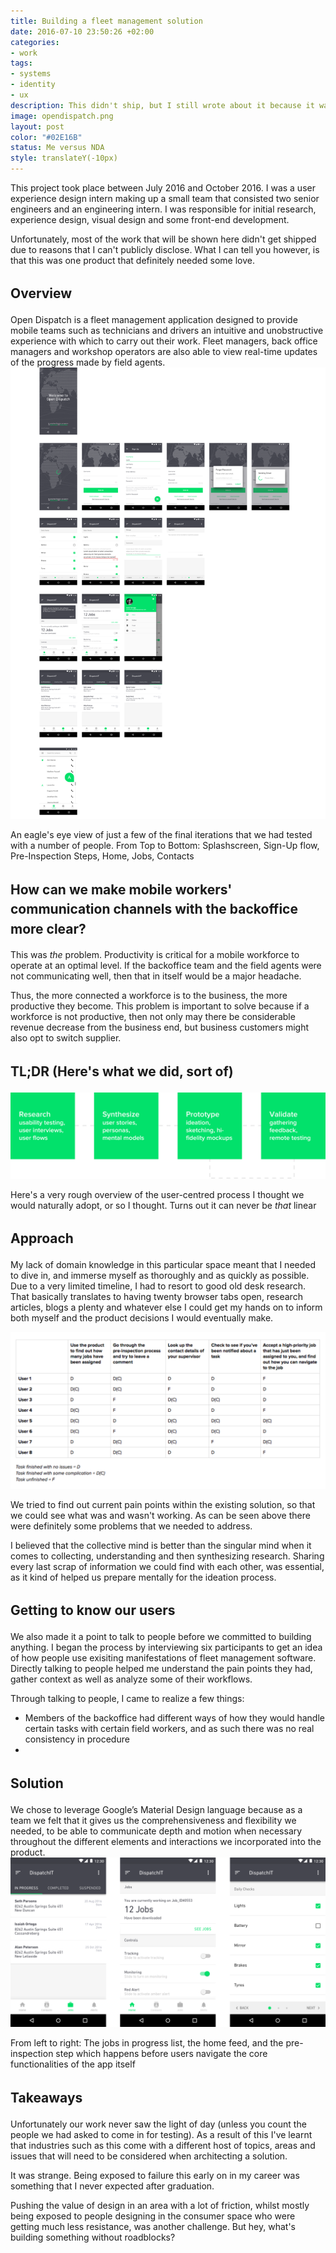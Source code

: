 ```yaml
---
title: Building a fleet management solution
date: 2016-07-10 23:50:26 +02:00
categories:
- work
tags:
- systems
- identity
- ux
description: This didn't ship, but I still wrote about it because it was the first time I was exposed to failure
image: opendispatch.png
layout: post
color: "#02E16B"
status: Me versus NDA
style: translateY(-10px)
---
```


<style>
	img {
		border: none;
	}

	h2 {
		line-height: 1.5;
	}
</style>

This project took place between July 2016 and October 2016. I was a user experience design intern making up a small team that consisted two senior engineers and an engineering intern. I was responsible for initial research, experience design, visual design and some front-end development. 

Unfortunately, most of the work that will be shown here didn't get shipped due to reasons that I can't publicly disclose. What I can tell you however, is that this was one product that definitely needed some love.

<h2>Overview</h2>
Open Dispatch is a fleet management application designed to provide mobile teams such as technicians and drivers an intuitive and unobstructive experience with which to carry out their work. Fleet managers, back office managers and workshop operators are also able to view real-time updates of the progress made by field agents.
<br>

<img src="../img/opendispatch_overview.png" alt="Open Dispatch Overview">

<p class="description">An eagle's eye view of just a few of the final iterations that we had tested with a number of people. From Top to Bottom: Splashscreen, Sign-Up flow, Pre-Inspection Steps, Home, Jobs, Contacts</p>

<h2>How can we make mobile workers' communication channels with the backoffice more clear?</h2>

This was <i>the</i> problem.  Productivity is critical for a mobile workforce to operate at an optimal level. If the backoffice team and the field agents were not communicating well, then that in itself would be a major headache. 

Thus, the more connected a workforce is to the business, the more productive they become. This problem is important to solve because if a workforce is not productive, then not only may there be considerable revenue decrease from the business end, but business customers might also opt to switch supplier. 

<h2>TL;DR (Here's what we did, sort of)</h2>

<img src="../img/opendispatch_process.png" alt="Design process I developed together with the team">
<p class="description">Here's a very rough overview of the user-centred process I thought we would naturally adopt, or so I thought. Turns out it can never be <i>that</i> linear</p>

<h2>Approach</h2>

My lack of domain knowledge in this particular space meant that I needed to dive in, and immerse myself as thoroughly and as quickly as possible. Due to a very limited timeline, I had to resort to good old desk research. That basically translates to having twenty browser tabs open, research articles, blogs a plenty and whatever else I could get my hands on to inform both myself and the product decisions I would eventually make.

<img src="../img/CurrentIteration.png" alt="Usability Test for current iteration">
<p class="description">We tried to find out current pain points within the existing solution, so that we could see what was and wasn't working. As can be seen above there were definitely some problems that we needed to address. </p>

I believed that the collective mind is better than the singular mind when it comes to collecting, understanding and then synthesizing research. Sharing every last scrap of information we could find with each other, was essential, as it kind of helped us prepare mentally for the ideation process.


<h2>Getting to know our users </h2>

We also made it a point to talk to people before we committed to building anything. I began the process by interviewing six participants to get an idea of how people use exisiting manifestations of fleet management software. Directly talking to people helped me understand the pain points they had, gather context as well as analyze some of their workflows.

Through talking to people, I came to realize a few things:
<ul>
	<li>Members of the backoffice had different ways of how they would handle certain tasks with certain field workers, and as such there was no real consistency in procedure</li>
	<li></li>
</ul>


<h2>Solution</h2>
We chose to leverage Google’s Material Design language because as a team we felt that it gives us the comprehensiveness and flexibility we needed, to be able to communicate depth and motion when necessary throughout the different elements and interactions we incorporated into the product. 

<img src="../img/OpenDispatch_Android.png" alt="Open Dispatch Android" style="border:none;">

<p class="description">From left to right: The jobs in progress list, the home feed, and the pre-inspection step which happens before users navigate the core functionalities of the app itself </p>

<h2>Takeaways</h2>

Unfortunately our work never saw the light of day (unless you count the people we had asked to come in for testing). As a result of this I've learnt that industries such as this come with a different host of topics, areas and issues that will need to be considered when architecting a solution.

It was strange. Being exposed to failure this early on in my career was something that I never expected after graduation.

Pushing the value of design in an area with a lot of friction, whilst mostly being exposed to people designing in the consumer space who were getting much less resistance, was another challenge. But hey, what's building something without roadblocks?

<br>




